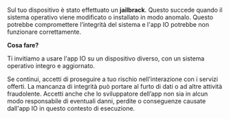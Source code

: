 Sul tuo dispositivo è stato effettuato un **jailbrack**. Questo succede quando il sistema operativo viene modificato o installato in modo anomalo. Questo potrebbe compromettere l’integrità del sistema e l'app IO potrebbe non funzionare correttamente.

**Cosa fare?**

Ti invitiamo a usare l'app IO su un dispositivo diverso, con un sistema operativo integro e aggiornato.

Se continui, accetti di proseguire a tuo rischio nell'interazione con i servizi offerti. La mancanza di integrità può portare al furto di dati o ad altre attività fraudolente. Accetti anche che lo sviluppatore dell’app non sia in alcun modo responsabile di eventuali danni, perdite o conseguenze causate dall'app IO in questo contesto di esecuzione.